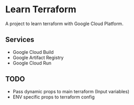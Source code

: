 # Learn Terraform

A project to learn terraform with Google Cloud Platform.

## Services

- Google Cloud Build
- Google Artifact Registry
- Google Cloud Run

## TODO

- Pass dynamic props to main terraform (Input variables)
- ENV specific props to terraform config